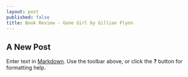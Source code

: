 ```yaml
---
layout: post
published: false
title: Book Review - Gone Girl by Gillian Flynn
---
```

## A New Post

Enter text in [Markdown](http://daringfireball.net/projects/markdown/). Use the toolbar above, or click the **?** button for formatting help.
